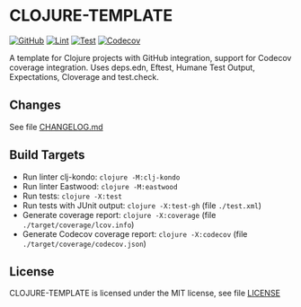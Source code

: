 # CLOJURE-TEMPLATE

[![GitHub](https://img.shields.io/github/license/Release-Candidate/clojure-template)](./LICENSE)
[![Lint](https://github.com/Release-Candidate/Clojure-Template/actions/workflows/lint.yml/badge.svg)](https://github.com/Release-Candidate/Clojure-Template/actions/workflows/lint.yml)
[![Test](https://github.com/Release-Candidate/Clojure-Template/actions/workflows/tests.yml/badge.svg)](https://github.com/Release-Candidate/Clojure-Template/actions/workflows/tests.yml)
[![Codecov](https://img.shields.io/codecov/c/github/Release-Candidate/clojure-template)](https://app.codecov.io/gh/Release-Candidate/Clojure-Template)

A template for Clojure projects with GitHub integration, support for Codecov coverage integration. Uses deps.edn, Eftest, Humane Test Output, Expectations, Cloverage and test.check.

## Changes

See file [CHANGELOG.md](CHANGELOG.md)

## Build Targets

- Run linter clj-kondo: `clojure -M:clj-kondo`
- Run linter Eastwood: `clojure -M:eastwood`
- Run tests: `clojure -X:test`
- Run tests with JUnit output: `clojure -X:test-gh` (file `./test.xml`)
- Generate coverage report: `clojure -X:coverage` (file `./target/coverage/lcov.info`)
- Generate Codecov coverage report: `clojure -X:codecov` (file `./target/coverage/codecov.json`)

## License

CLOJURE-TEMPLATE is licensed under the MIT license, see file [LICENSE](LICENSE)

